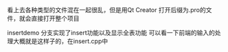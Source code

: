 ﻿看上去各种类型的文件混在一起很乱，但是用Qt Creator 打开后缀为.pro的文件，就会直接打开整个项目

insertdemo 分支实现了insert功能以及显示全表功能
可以看一下前端的输入的处理大概就是这样子的，在insert.cpp中
